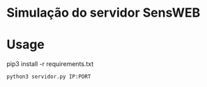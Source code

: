 # Simulação do servidor SensWEB


# Usage

pip3 install -r requirements.txt

```python3 servidor.py IP:PORT```
